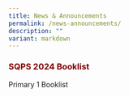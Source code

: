 ```yaml
---
title: News & Announcements
permalink: /news-announcements/
description: ""
variant: markdown
---
```

<h3><strong><span style="color: #800000;">SQPS 2024 Booklist</span></strong></h3>

[](/files/Booklist%202024/SQPS_2024_P1_BOOKLIST.pdf)Primary 1 Booklist 
